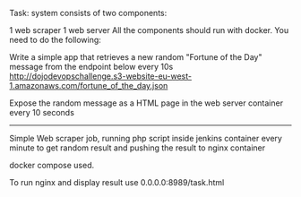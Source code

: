 Task:
system consists of two components:

1 web scraper
1 web server
All the components should run with docker.
You need to do the following:


Write a simple app that retrieves a new random "Fortune of the Day" message from the endpoint below every 10s
http://dojodevopschallenge.s3-website-eu-west-1.amazonaws.com/fortune_of_the_day.json


Expose the random message as a HTML page in the web server container every 10 seconds

-----------------

Simple Web scraper job, running php script inside jenkins container every minute to get random result 
and pushing the result to nginx container

docker compose used.

To run nginx and display result use 0.0.0.0:8989/task.html
